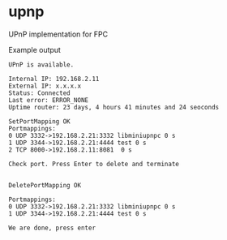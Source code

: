 # upnp
UPnP implementation for FPC

Example output

    UPnP is available.

    Internal IP: 192.168.2.11
    External IP: x.x.x.x
    Status: Connected
    Last error: ERROR_NONE
    Uptime router: 23 days, 4 hours 41 minutes and 24 seoconds

    SetPortMapping OK
    Portmappings:
    0 UDP 3332->192.168.2.21:3332 libminiupnpc 0 s
    1 UDP 3344->192.168.2.21:4444 test 0 s
    2 TCP 8000->192.168.2.11:8081  0 s

    Check port. Press Enter to delete and terminate


    DeletePortMapping OK

    Portmappings:
    0 UDP 3332->192.168.2.21:3332 libminiupnpc 0 s
    1 UDP 3344->192.168.2.21:4444 test 0 s

    We are done, press enter
